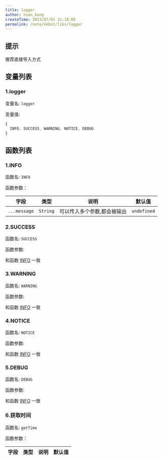 ```yaml
---
title: logger
author: huan_kong
createTime: 2023/07/01 21:18:08
permalink: /note/kkbot/libs/logger
---
```


## 提示

推荐直接导入方式

## 变量列表

### 1.logger

变量名: `logger`

变量值:

```javascript
{
  INFO, SUCCESS, WARNING, NOTICE, DEBUG
}
```

## 函数列表

### 1.INFO

函数名: `INFO`

函数参数：

| 字段         | 类型     | 说明                        | 默认值      |
| ------------ | -------- | --------------------------- | ----------- |
| `...message` | `String` | 可以传入多个参数,都会被输出 | `undefined` |

### 2.SUCCESS

函数名: `SUCCESS`

函数参数:

和函数 [INFO](#_1-info) 一致

### 3.WARNING

函数名: `WARNING`

函数参数:

和函数 [INFO](#_1-info) 一致

### 4.NOTICE

函数名: `NOTICE`

函数参数:

和函数 [INFO](#_1-info) 一致

### 5.DEBUG

函数名: `DEBUG`

函数参数:

和函数 [INFO](#_1-info) 一致

### 6.获取时间

函数名: `getTime`

函数参数：

| 字段 | 类型 | 说明 | 默认值 |
| ---- | ---- | ---- | ------ |
